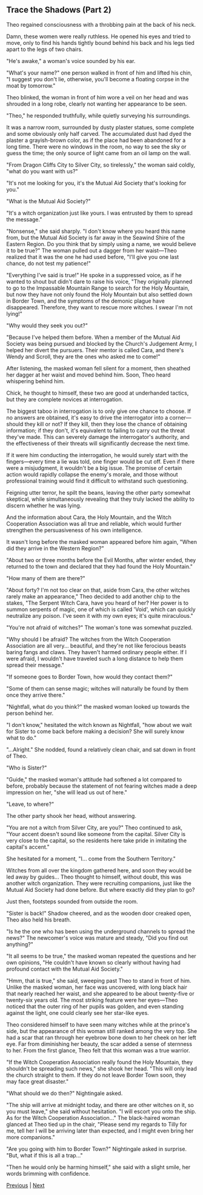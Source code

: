 ## Trace the Shadows (Part 2)
Theo regained consciousness with a throbbing pain at the back of his neck.

Damn, these women were really ruthless. He opened his eyes and tried to move, only to find his hands tightly bound behind his back and his legs tied apart to the legs of two chairs.

"He's awake," a woman's voice sounded by his ear.

"What's your name?" one person walked in front of him and lifted his chin, "I suggest you don't lie, otherwise, you'll become a floating corpse in the moat by tomorrow."

Theo blinked, the woman in front of him wore a veil on her head and was shrouded in a long robe, clearly not wanting her appearance to be seen.

"Theo," he responded truthfully, while quietly surveying his surroundings.

It was a narrow room, surrounded by dusty plaster statues, some complete and some obviously only half carved. The accumulated dust had dyed the plaster a grayish-brown color, as if the place had been abandoned for a long time. There were no windows in the room, no way to see the sky or guess the time; the only source of light came from an oil lamp on the wall.

"From Dragon Cliffs City to Silver City, so tirelessly," the woman said coldly, "what do you want with us?"

"It's not me looking for you, it's the Mutual Aid Society that's looking for you."



"What is the Mutual Aid Society?"

"It's a witch organization just like yours. I was entrusted by them to spread the message."

"Nonsense," she said sharply. "I don't know where you heard this name from, but the Mutual Aid Society is far away in the Seawind Shire of the Eastern Region. Do you think that by simply using a name, we would believe it to be true?" The woman pulled out a dagger from her waist—Theo realized that it was the one he had used before, "I'll give you one last chance, do not test my patience!"

"Everything I've said is true!" He spoke in a suppressed voice, as if he wanted to shout but didn't dare to raise his voice, "They originally planned to go to the Impassable Mountain Range to search for the Holy Mountain, but now they have not only found the Holy Mountain but also settled down in Border Town, and the symptoms of the demonic plague have disappeared. Therefore, they want to rescue more witches. I swear I'm not lying!"

"Why would they seek you out?"

"Because I've helped them before. When a member of the Mutual Aid Society was being pursued and blocked by the Church's Judgement Army, I helped her divert the pursuers. Their mentor is called Cara, and there's Wendy and Scroll, they are the ones who asked me to come!"

After listening, the masked woman fell silent for a moment, then sheathed her dagger at her waist and moved behind him. Soon, Theo heard whispering behind him.

Chick, he thought to himself, these two are good at underhanded tactics, but they are complete novices at interrogation.

The biggest taboo in interrogation is to only give one chance to choose. If no answers are obtained, it's easy to drive the interrogator into a corner—should they kill or not? If they kill, then they lose the chance of obtaining information; if they don't, it's equivalent to failing to carry out the threat they've made. This can severely damage the interrogator's authority, and the effectiveness of their threats will significantly decrease the next time.



If it were him conducting the interrogation, he would surely start with the fingers—every time a lie was told, one finger would be cut off. Even if there were a misjudgment, it wouldn't be a big issue. The promise of certain action would rapidly collapse the enemy's morale, and those without professional training would find it difficult to withstand such questioning.



Feigning utter terror, he spilt the beans, leaving the other party somewhat skeptical, while simultaneously revealing that they truly lacked the ability to discern whether he was lying.



And the information about Cara, the Holy Mountain, and the Witch Cooperation Association was all true and reliable, which would further strengthen the persuasiveness of his own intelligence.



It wasn't long before the masked woman appeared before him again, "When did they arrive in the Western Region?"



"About two or three months before the Evil Months, after winter ended, they returned to the town and declared that they had found the Holy Mountain."



"How many of them are there?"



"About forty? I'm not too clear on that, aside from Cara, the other witches rarely make an appearance," Theo decided to add another chip to the stakes, "The Serpent Witch Cara, have you heard of her? Her power is to summon serpents of magic, one of which is called 'Void', which can quickly neutralize any poison. I've seen it with my own eyes; it's quite miraculous."



"You're not afraid of witches?" The woman's tone was somewhat puzzled.



"Why should I be afraid? The witches from the Witch Cooperation Association are all very... beautiful, and they're not like ferocious beasts baring fangs and claws. They haven't harmed ordinary people either. If I were afraid, I wouldn't have traveled such a long distance to help them spread their message."



"If someone goes to Border Town, how would they contact them?"

"Some of them can sense magic; witches will naturally be found by them once they arrive there."

"Nightfall, what do you think?" the masked woman looked up towards the person behind her.

"I don't know," hesitated the witch known as Nightfall, "how about we wait for Sister to come back before making a decision? She will surely know what to do."

"...Alright." She nodded, found a relatively clean chair, and sat down in front of Theo.

"Who is Sister?"

"Guide," the masked woman's attitude had softened a lot compared to before, probably because the statement of not fearing witches made a deep impression on her, "she will lead us out of here."

"Leave, to where?"

The other party shook her head, without answering.



"You are not a witch from Silver City, are you?" Theo continued to ask, "Your accent doesn't sound like someone from the capital. Silver City is very close to the capital, so the residents here take pride in imitating the capital's accent."

She hesitated for a moment, "I... come from the Southern Territory."



Witches from all over the kingdom gathered here, and soon they would be led away by guides... Theo thought to himself, without doubt, this was another witch organization. They were recruiting companions, just like the Mutual Aid Society had done before. But where exactly did they plan to go?



Just then, footsteps sounded from outside the room.

"Sister is back!" Shadow cheered, and as the wooden door creaked open, Theo also held his breath.



"Is he the one who has been using the underground channels to spread the news?" The newcomer's voice was mature and steady, "Did you find out anything?"

"It all seems to be true," the masked woman repeated the questions and her own opinions, "He couldn't have known so clearly without having had profound contact with the Mutual Aid Society."



"Hmm, that is true," she said, sweeping past Theo to stand in front of him. Unlike the masked woman, her face was uncovered, with long black hair that nearly reached her waist, and she appeared to be about twenty-five or twenty-six years old. The most striking feature were her eyes—Theo noticed that the outer ring of her pupils was golden, and even standing against the light, one could clearly see her star-like eyes.



Theo considered himself to have seen many witches while at the prince's side, but the appearance of this woman still ranked among the very top. She had a scar that ran through her eyebrow bone down to her cheek on her left eye. Far from diminishing her beauty, the scar added a sense of sternness to her. From the first glance, Theo felt that this woman was a true warrior.



"If the Witch Cooperation Association really found the Holy Mountain, they shouldn't be spreading such news," she shook her head. "This will only lead the church straight to them. If they do not leave Border Town soon, they may face great disaster."

"What should we do then?" Nightingale asked.

"The ship will arrive at midnight today, and there are other witches on it, so you must leave," she said without hesitation. "I will escort you onto the ship. As for the Witch Cooperation Association..." The black-haired woman glanced at Theo tied up in the chair, "Please send my regards to Tilly for me, tell her I will be arriving later than expected, and I might even bring her more companions."

"Are you going with him to Border Town?" Nightingale asked in surprise. "But, what if this is all a trap..."

"Then he would only be harming himself," she said with a slight smile, her words brimming with confidence.





[Previous](CH0145.md) | [Next](CH0147.md)
